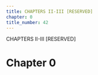 ```yaml
---
title: CHAPTERS II-III [RESERVED]
chapter: 0
title_number: 42
---
```


CHAPTERS II-III [RESERVED]

# Chapter 0

